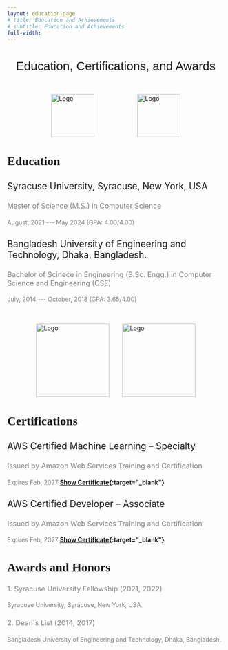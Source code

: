 ```yaml
---
layout: education-page
# title: Education and Achievements
# subtitle: Education and Achievements
full-width:
---
```

<h1 style="margin-bottom:3rem;font-weight: normal;font-family: Arial, sans-serif;text-align: center; text-align: center;">Education, Certifications, and Awards</h1>

<div style="display: flex; justify-content: center;margin-top:3rem;">
   <div style="display: flex;">
      <img src="/assets/img/ecs_logo.png" alt="Logo" height="100" style="margin-right: 100px;">
      <img src="/assets/img/BUET_LOGO.svg.png" alt="Logo" height="100">
   </div>
</div>

# <span style="font-family: Raleway;">Education</span>
## <span style="font-weight:normal">Syracuse University, Syracuse, New York, USA</span>
### <span style="color:#7f7f7f;font-weight:normal">Master of Science (M.S.) in Computer Science</span>  
####  <span style="color:#7f7f7f;font-weight:normal">August, 2021 --- May 2024 (GPA: 4.00/4.00)</span>

## <span style="font-weight:normal">Bangladesh University of Engineering and Technology, Dhaka, Bangladesh.</span>
### <span style="color:#7f7f7f;font-weight:normal">Bachelor of Scinece in Engineering (B.Sc. Engg.) in Computer Science and Engineering (CSE)</span>  
####  <span style="color:#7f7f7f;font-weight:normal">July, 2014 --- October, 2018 (GPA: 3.65/4.00)</span>

<div style="display: flex; justify-content: center;margin-top:3rem;">
   <div style="display: flex;">
      <img src="/assets/img/mlaws.png" alt="Logo" height="170" style="margin-right: 30px;">
      <img src="/assets/img/dvaaws.png" alt="Logo" height="170">
   </div>
</div>

# <span style="font-family: Raleway;">Certifications</span>
## <span style="font-weight:normal">AWS Certified Machine Learning – Specialty</span>
### <span style="color:#7f7f7f;font-weight:normal">Issued by Amazon Web Services Training and Certification</span>  
####  <span style="color:#7f7f7f;font-weight:normal">Expires Feb, 2027</span> [Show Certificate](/assets/static/mls-cert.pdf){:target="_blank"}

## <span style="font-weight:normal">AWS Certified Developer – Associate</span>
### <span style="color:#7f7f7f;font-weight:normal">Issued by Amazon Web Services Training and Certification</span>  
####  <span style="color:#7f7f7f;font-weight:normal">Expires Feb, 2027</span> [Show Certificate](/assets/static/dva-cert.pdf){:target="_blank"}


# <span style="font-family: Raleway; margin-top:3rem;">Awards and Honors</span>
### <span style="color:#7f7f7f;font-weight:normal">1. Syracuse University Fellowship (2021, 2022)</span> 
####  <span style="color:#7f7f7f;font-weight:normal">Syracuse University, Syracuse, New York, USA.</span> 
### <span style="color:#7f7f7f;font-weight:normal">2. Dean's List (2014, 2017)</span>
####  <span style="color:#7f7f7f;font-weight:normal">Bangladesh University of Engineering and Technology, Dhaka, Bangladesh.</span> 